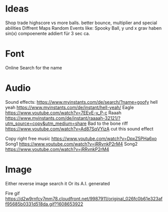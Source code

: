# Ideas
Shop trade highscore vs more balls. better bounce, multiplier and special abilities
Diffrent Maps
Random Events like: 
Spooky Ball, y und x grav haben sin(x) compoenente addiert für 3 sec ca.

# Font
Online Search for the name

# Audio
Sound effects:
https://www.myinstants.com/de/search/?name=goofy
hell yeah https://www.myinstants.com/de/instant/hell-yeah/
Eagle  https://www.youtube.com/watch?v=7EEvE-y_P-c
Raaah  https://www.myinstants.com/de/instant/raaaah-32121/?utm_source=copy&utm_medium=share
Bad to the bone riff https://www.youtube.com/watch?v=Ad87SqVYizA cut this sound effect

Copy right free music  https://www.youtube.com/watch?v=DpxZ5PHa6xo
Song1 https://www.youtube.com/watch?v=jRRvnkP2rM4
Song2 https://www.youtube.com/watch?v=jRRvnkP2rM4

# Image
Either reverse image search it 
Or its A.I. generated

Fire gif https://d2w9rnfcy7mm78.cloudfront.net/9987911/original_026fc0b61e323aff95685b0331d518da.gif?1608653922
